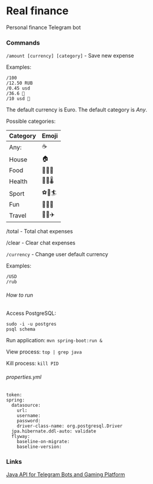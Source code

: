 # Real finance
Personal finance Telegram bot

### Commands

`/amount [currency] [category]` - Save new expense

Examples:
```
/100
/12.50 RUB
/0.45 usd
/36.6 💊
/10 usd 🍕
```

The default currency is Euro. The default category is *Any*.

Possible categories:

| Category | Emoji |
|----------|-------|
| Any:     | ☕️   |
| House    | 🏠    |
| Food     | 🍞🍕🍌 |
| Health   | 💊💉🌡 |
| Sport    | ⚽️🏸🏄 |
| Fun      | 🎉🍺🎸 |
| Travel   | 🚕🚂✈️ |

/total - Total chat expenses

/clear - Clear chat expenses

`/currency` - Change user default currency

Examples:
```
/USD
/rub
```

###### How to run

Access PostgreSQL:
```
sudo -i -u postgres
psql schema
```

Run application: `mvn spring-boot:run &`

View process: `top | grep java`

Kill process: `kill PID`

###### properties.yml
```
token:
spring:
  datasource:
    url:
    username:
    password:
    driver-class-name: org.postgresql.Driver
  jpa.hibernate.ddl-auto: validate
  flyway:
    baseline-on-migrate:
    baseline-version:
```

### Links
[Java API for Telegram Bots and Gaming Platform](https://github.com/pengrad/java-telegram-bot-api)